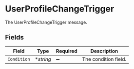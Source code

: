# UserProfileChangeTrigger

The UserProfileChangeTrigger message.


## Fields

| Field                | Type                 | Required             | Description          |
| -------------------- | -------------------- | -------------------- | -------------------- |
| `Condition`          | **string*            | :heavy_minus_sign:   | The condition field. |
